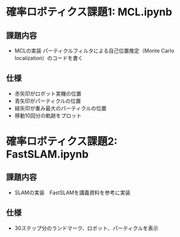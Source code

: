 # 確率ロボティクス課題1: MCL.ipynb

## 課題内容
- MCLの実装 パーティクルフィルタによる自己位置推定（Monte Carlo localization）のコードを書く

## 仕様
- 赤矢印がロボット実機の位置
- 青矢印がパーティクルの位置
- 緑矢印が重み最大のパーティクルの位置
- 移動10回分の軌跡をプロット

# 確率ロボティクス課題2: FastSLAM.ipynb

## 課題内容
- SLAMの実装　FastSLAMを講義資料を参考に実装

## 仕様
- 30ステップ分のランドマーク、ロボット、パーティクルを表示